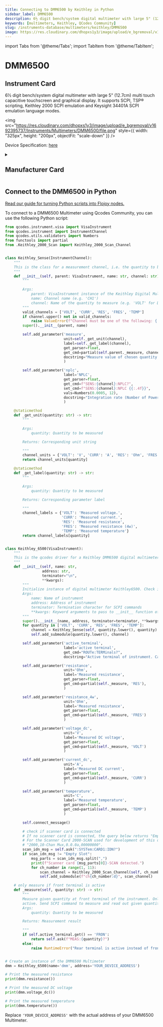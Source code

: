 ```yaml
---
title: Connecting to DMM6500 by Keithley in Python
sidebar_label: DMM6500
description: 6½ digit bench/system digital multimeter with large 5" (12.7cm) multi touch capacitive touchscreen and graphical display. It supports SCPI, TSP® scripting, Keithley 2000 SCPI emulation and Keysight 34401A SCPI emulation language modes.
keywords: [multimeters, Keithley, QCodes Community]
slug: /instruments-database/multimeters/keithley/DMM6500
image: https://res.cloudinary.com/dhopxs1y3/image/upload/e_bgremoval/v1692395737/Instruments/Multimeters/DMM6500/file.png
---
```


import Tabs from '@theme/Tabs';
import TabItem from '@theme/TabItem';

# DMM6500

## Instrument Card

<div className="flex">

<div>

6½ digit bench/system digital multimeter with large 5" (12.7cm) multi touch capacitive touchscreen and graphical display. It supports SCPI, TSP® scripting, Keithley 2000 SCPI emulation and Keysight 34401A SCPI emulation language modes.

</div>

<img src="https://res.cloudinary.com/dhopxs1y3/image/upload/e_bgremoval/v1692395737/Instruments/Multimeters/DMM6500/file.png" style={{ width: "325px", height: "200px", objectFit: "scale-down" }} />

</div>

<div className="flex text-center">

<p>Device Specification: <a target="\_blank" href="https://www.farnell.com/datasheets/2607096.pdf?_ga=2.134065926.922366921.1579493884-611634051.1579231713">here</a></p>

</div>

<details style={{ marginTop: "15px"}}>
<summary><h2>Manufacturer Card</h2></summary>

<img src="https://res.cloudinary.com/dhopxs1y3/image/upload/v1692806202/Instruments/Vendor%20Logos/Keithley.png" style={{ width: "100%", height: "170px",objectFit: "scale-down" }} />

Keithley Instruments is a measurement and instrument company headquartered in Solon, Ohio, that develops, manufactures, markets, and sells data acquisition products, as well as complete systems for high-volume production and assembly testing.

<ul>
  <li>Headquarters: Cleveland, Ohio, United States</li>
  <li>Yearly Revenue (millions, USD): 110.6</li>
  <li>Vendor Website: <a href="https://www.tek.com/en">here</a></li>
</ul>
</details>

## Connect to the DMM6500 in Python

[Read our guide for turning Python scripts into Flojoy nodes.](https://docs.flojoy.ai/custom-nodes/creating-custom-node/)
<Tabs>
<TabItem value="QCodes Community" label="QCodes Community">

To connect to a DMM6500 Multimeter using Qcodes Community, you can use the following Python script:

```python
from qcodes.instrument.visa import VisaInstrument
from qcodes.instrument import InstrumentChannel
from qcodes.utils.validators import Numbers
from functools import partial
from .Keithley_2000_Scan import Keithley_2000_Scan_Channel


class Keithley_Sense(InstrumentChannel):
    """
    This is the class for a measurement channel, i.e. the quantity to be measured (e.g. resistance, voltage).
    """
    def __init__(self, parent: VisaInstrument, name: str, channel: str) -> None:
        """

        Args:
            parent: VisaInstrument instance of the Keithley Digital Multimeter
            name: Channel name (e.g. 'CH1')
            channel: Name of the quantity to measure (e.g. 'VOLT' for DC voltage measurement)
        """
        valid_channels = ['VOLT', 'CURR', 'RES', 'FRES', 'TEMP']
        if channel.upper() not in valid_channels:
            raise ValueError(f"Channel must be one of the following: {', '.join(valid_channels)}")
        super().__init__(parent, name)

        self.add_parameter('measure',
                           unit=self._get_unit(channel),
                           label=self._get_label(channel),
                           get_parser=float,
                           get_cmd=partial(self.parent._measure, channel),
                           docstring="Measure value of chosen quantity (Current/Voltage/Resistance/Temperature)."
                           )

        self.add_parameter('nplc',
                           label='NPLC',
                           get_parser=float,
                           get_cmd=f"SENS:{channel}:NPLC?",
                           set_cmd=f"SENS:{channel}:NPLC {{:.4f}}",
                           vals=Numbers(0.0005, 12),
                           docstring="Integration rate (Number of Power Line Cycles)"
                           )

    @staticmethod
    def _get_unit(quantity: str) -> str:
        """

        Args:
            quantity: Quantity to be measured

        Returns: Corresponding unit string

        """
        channel_units = {'VOLT': 'V', 'CURR': 'A', 'RES': 'Ohm', 'FRES': 'Ohm', 'TEMP': 'C'}
        return channel_units[quantity]

    @staticmethod
    def _get_label(quantity: str) -> str:
        """

        Args:
            quantity: Quantity to be measured

        Returns: Corresponding parameter label

        """
        channel_labels = {'VOLT': 'Measured voltage.',
                          'CURR': 'Measured current.',
                          'RES': 'Measured resistance',
                          'FRES': 'Measured resistance (4w)',
                          'TEMP': 'Measured temperature'}
        return channel_labels[quantity]


class Keithley_6500(VisaInstrument):
    """
    This is the qcodes driver for a Keithley DMM6500 digital multimeter.
    """
    def __init__(self, name: str,
                 address: str,
                 terminator="\n",
                 **kwargs):
        """
        Initialize instance of digital multimeter Keithley6500. Check if scanner card is inserted.
        Args:
            name: Name of instrument
            address: Address of instrument
            terminator: Termination character for SCPI commands
            **kwargs: Keyword arguments to pass to __init__ function of VisaInstrument class
        """
        super().__init__(name, address, terminator=terminator, **kwargs)
        for quantity in ['VOLT', 'CURR', 'RES', 'FRES', 'TEMP']:
            channel = Keithley_Sense(self, quantity.lower(), quantity)
            self.add_submodule(quantity.lower(), channel)

        self.add_parameter('active_terminal',
                           label='active terminal',
                           get_cmd="ROUTe:TERMinals?",
                           docstring="Active terminal of instrument. Can only be switched via knob on front panel.")

        self.add_parameter('resistance',
                           unit='Ohm',
                           label='Measured resistance',
                           get_parser=float,
                           get_cmd=partial(self._measure, 'RES'),
                           )

        self.add_parameter('resistance_4w',
                           unit='Ohm',
                           label='Measured resistance',
                           get_parser=float,
                           get_cmd=partial(self._measure, 'FRES')
                           )

        self.add_parameter('voltage_dc',
                           unit='V',
                           label='Measured DC voltage',
                           get_parser=float,
                           get_cmd=partial(self._measure, 'VOLT')
                           )

        self.add_parameter('current_dc',
                           unit='A',
                           label='Measured DC current',
                           get_parser=float,
                           get_cmd=partial(self._measure, 'CURR')
                           )

        self.add_parameter('temperature',
                           unit='C',
                           label='Measured temperature',
                           get_parser=float,
                           get_cmd=partial(self._measure, 'TEMP')
                           )

        self.connect_message()

        # check if scanner card is connected
        # If no scanner card is connected, the query below returns "Empty Slot".
        # For the Scanner Card 2000-SCAN used for development of this driver the output was
        # "2000,10-Chan Mux,0.0.0a,00000000".
        scan_idn_msg = self.ask(":SYSTem:CARD1:IDN?")
        if scan_idn_msg != "Empty Slot":
            msg_parts = scan_idn_msg.split(",")
            print(f"Scanner card {msg_parts[0]}-SCAN detected.")
            for ch_number in range(1, 11):
                scan_channel = Keithley_2000_Scan_Channel(self, ch_number)
                self.add_submodule(f"ch{ch_number:d}", scan_channel)

    # only measure if front terminal is active
    def _measure(self, quantity: str) -> str:
        """
        Measure given quantity at front terminal of the instrument. Only perform measurement if front terminal is
        active. Send SCPI command to measure and read out given quantity.
        Args:
            quantity: Quantity to be measured

        Returns: Measurement result

        """
        if self.active_terminal.get() == 'FRON':
            return self.ask(f"MEAS:{quantity}?")
        else:
            raise RuntimeError("Rear terminal is active instead of front terminal.")


# Create an instance of the DMM6500 Multimeter
dmm = Keithley_6500(name='dmm', address='YOUR_DEVICE_ADDRESS')

# Print the measured resistance
print(dmm.resistance())

# Print the measured DC voltage
print(dmm.voltage_dc())

# Print the measured temperature
print(dmm.temperature())
```

Replace `'YOUR_DEVICE_ADDRESS'` with the actual address of your DMM6500 Multimeter.

</TabItem>
</Tabs>